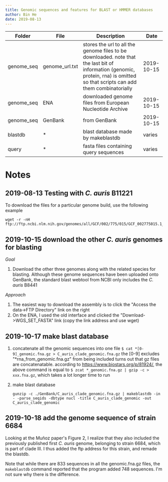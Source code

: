 ```yaml
---
title: Genomic sequences and features for BLAST or HMMER databases
author: Bin He
date: 2019-08-13
---
```


| Folder | File | Description | Date |
|----|------|---|---|
| genome_seq | genome_url.txt | stores the url to all the genome files to be downloaded. note that the last bit of information (genomic, protein, rna) is omitted so that scripts can add them combinatorially | 2019-10-15 |
| genome_seq | ENA | downloaded genome files from European Nucleotide Archive | 2019-10-15 |
| genome_seq | GenBank | from GenBank | 2019-10-15 |
| blastdb | * | blast database made by makeblastdb | varies |
| query | * | fasta files containing query sequences | varies |

# Notes
## 2019-08-13 Testing with _C. auris_ B11221

To download the files for a particular genome build, use the following example
```
wget -r -nH ftp://ftp.ncbi.nlm.nih.gov/genomes/all/GCF/002/775/015/GCF_002775015.1_Cand_auris_B11221_V1
```

## 2019-10-15 download the other _C. auris_ genomes for blasting

_Goal_

1. Download the other three genomes along with the related species for blasting. Although these genome sequences have been uploaded onto GenBank, the standard blast webtool from NCBI only includes the _C. auris_ B8441

_Approach_

1. The easiest way to download the assembly is to click the "Access the data->FTP Directory" link on the right
1. On the ENA, I used the old interface and clicked the "Download->WGS_SET_FASTA" link (copy the link address and use wget)

## 2019-10-17 make blast database

1. concatenate all the genomic sequences into one file
    `$ cat *[0-9]_genomic.fna.gz > C_auris_clade_genomic.fna.gz` the [0-9] excludes "*rna_from_genomic.fna.gz" from being included
    turns out that gz files are concatenatable. according to https://www.biostars.org/p/81924/, the above command is equal to `$ zcat *_genomic.fna.gz | gzip -c > xxx.fna.gz`, which takes a lot longer time to run

2. make blast database
    ```
    gunzip -c ./GenBank/C_auris_clade_genomic.fna.gz | makeblastdb -in - -parse_seqids -dbtype nucl -title C_auris_clade_genomic -out C_auris_clade_genomic
    ```
## 2019-10-18 add the genome sequence of strain 6684

Looking at the Muñoz paper's Figure 2, I realize that they also included the previously published first _C. auris_ genome, belonging to strain 6684, which is part of clade III. I thus added the ftp address for this strain, and remade the blastdb.

Note that while there are 833 sequences in all the genomic.fna.gz files, the `makeblastdb` command reported that the program added 748 sequences. I'm not sure why there is the difference.
